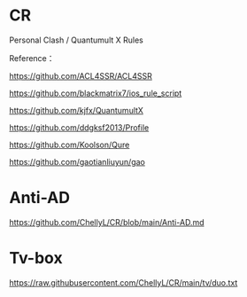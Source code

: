 # CR
Personal Clash / Quantumult X Rules 

Reference：

https://github.com/ACL4SSR/ACL4SSR

https://github.com/blackmatrix7/ios_rule_script

https://github.com/kjfx/QuantumultX

https://github.com/ddgksf2013/Profile

https://github.com/Koolson/Qure

https://github.com/gaotianliuyun/gao

# Anti-AD

https://github.com/ChellyL/CR/blob/main/Anti-AD.md

# Tv-box
https://raw.githubusercontent.com/ChellyL/CR/main/tv/duo.txt
